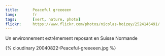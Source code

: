 ```yaml
---
title:      Peaceful greeeeen
lang:       fr
tags:       [vert, nature, photo]
flickr:     https://www.flickr.com/photos/nicolas-hoizey/2524146491/
---
```


Un environnement extrêmement reposant en Suisse Normande

{% cloudinary 20040822-Peaceful-greeeeen.jpg %}

